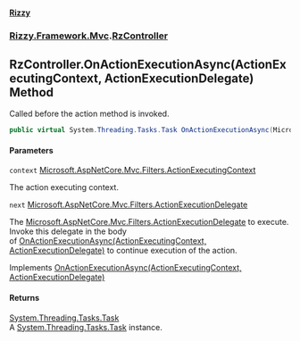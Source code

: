 #### [Rizzy](index 'index')
### [Rizzy.Framework.Mvc](Rizzy.Framework.Mvc 'Rizzy.Framework.Mvc').[RzController](Rizzy.Framework.Mvc.RzController 'Rizzy.Framework.Mvc.RzController')

## RzController.OnActionExecutionAsync(ActionExecutingContext, ActionExecutionDelegate) Method

Called before the action method is invoked.

```csharp
public virtual System.Threading.Tasks.Task OnActionExecutionAsync(Microsoft.AspNetCore.Mvc.Filters.ActionExecutingContext context, Microsoft.AspNetCore.Mvc.Filters.ActionExecutionDelegate next);
```
#### Parameters

<a name='Rizzy.Framework.Mvc.RzController.OnActionExecutionAsync(Microsoft.AspNetCore.Mvc.Filters.ActionExecutingContext,Microsoft.AspNetCore.Mvc.Filters.ActionExecutionDelegate).context'></a>

`context` [Microsoft.AspNetCore.Mvc.Filters.ActionExecutingContext](https://docs.microsoft.com/en-us/dotnet/api/Microsoft.AspNetCore.Mvc.Filters.ActionExecutingContext 'Microsoft.AspNetCore.Mvc.Filters.ActionExecutingContext')

The action executing context.

<a name='Rizzy.Framework.Mvc.RzController.OnActionExecutionAsync(Microsoft.AspNetCore.Mvc.Filters.ActionExecutingContext,Microsoft.AspNetCore.Mvc.Filters.ActionExecutionDelegate).next'></a>

`next` [Microsoft.AspNetCore.Mvc.Filters.ActionExecutionDelegate](https://docs.microsoft.com/en-us/dotnet/api/Microsoft.AspNetCore.Mvc.Filters.ActionExecutionDelegate 'Microsoft.AspNetCore.Mvc.Filters.ActionExecutionDelegate')

The [Microsoft.AspNetCore.Mvc.Filters.ActionExecutionDelegate](https://docs.microsoft.com/en-us/dotnet/api/Microsoft.AspNetCore.Mvc.Filters.ActionExecutionDelegate 'Microsoft.AspNetCore.Mvc.Filters.ActionExecutionDelegate') to execute. Invoke this delegate in the body  
            of [OnActionExecutionAsync(ActionExecutingContext, ActionExecutionDelegate)](Rizzy.Framework.Mvc.RzController.OnActionExecutionAsync(Microsoft.AspNetCore.Mvc.Filters.ActionExecutingContext,Microsoft.AspNetCore.Mvc.Filters.ActionExecutionDelegate) 'Rizzy.Framework.Mvc.RzController.OnActionExecutionAsync(Microsoft.AspNetCore.Mvc.Filters.ActionExecutingContext, Microsoft.AspNetCore.Mvc.Filters.ActionExecutionDelegate)') to continue execution of the action.

Implements [OnActionExecutionAsync(ActionExecutingContext, ActionExecutionDelegate)](https://docs.microsoft.com/en-us/dotnet/api/Microsoft.AspNetCore.Mvc.Filters.IAsyncActionFilter.OnActionExecutionAsync#Microsoft_AspNetCore_Mvc_Filters_IAsyncActionFilter_OnActionExecutionAsync_Microsoft_AspNetCore_Mvc_Filters_ActionExecutingContext,Microsoft_AspNetCore_Mvc_Filters_ActionExecutionDelegate_ 'Microsoft.AspNetCore.Mvc.Filters.IAsyncActionFilter.OnActionExecutionAsync(Microsoft.AspNetCore.Mvc.Filters.ActionExecutingContext,Microsoft.AspNetCore.Mvc.Filters.ActionExecutionDelegate)')

#### Returns
[System.Threading.Tasks.Task](https://docs.microsoft.com/en-us/dotnet/api/System.Threading.Tasks.Task 'System.Threading.Tasks.Task')  
A [System.Threading.Tasks.Task](https://docs.microsoft.com/en-us/dotnet/api/System.Threading.Tasks.Task 'System.Threading.Tasks.Task') instance.